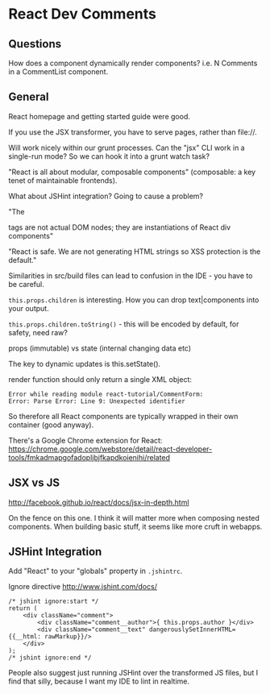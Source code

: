 # React Dev Comments

## Questions

How does a component dynamically render components? i.e. N Comments in a CommentList component.

## General

React homepage and getting started guide were good.

If you use the JSX transformer, you have to serve pages, rather than file://.

Will work nicely within our grunt processes. Can the "jsx" CLI work in a single-run mode? So we can hook it into a grunt watch task?

"React is all about modular, composable components" (composable: a key tenet of maintainable frontends).

What about JSHint integration? Going to cause a problem?

"The <div> tags are not actual DOM nodes; they are instantiations of React div components"

"React is safe. We are not generating HTML strings so XSS protection is the default."

Similarities in src/build files can lead to confusion in the IDE - you have to be careful.

`this.props.children` is interesting. How you can drop text|components into your output.

`this.props.children.toString()` - this will be encoded by default, for safety, need raw?

props (immutable) vs state (internal changing data etc)

The key to dynamic updates is this.setState().

render function should only return a single XML object:
```
Error while reading module react-tutorial/CommentForm:
Error: Parse Error: Line 9: Unexpected identifier
```
So therefore all React components are typically wrapped in their own container (good anyway).

There's a Google Chrome extension for React:
https://chrome.google.com/webstore/detail/react-developer-tools/fmkadmapgofadopljbjfkapdkoienihi/related

## JSX vs JS

http://facebook.github.io/react/docs/jsx-in-depth.html

On the fence on this one. I think it will matter more when composing nested components. When building basic stuff, it seems like more cruft in webapps.

## JSHint Integration

Add "React" to your "globals" property in `.jshintrc`.

Ignore directive <http://www.jshint.com/docs/>

```
/* jshint ignore:start */
return (
    <div className="comment">
        <div className="comment__author">{ this.props.author }</div>
        <div className="comment__text" dangerouslySetInnerHTML={{__html: rawMarkup}}/>
    </div>
);
/* jshint ignore:end */
```

People also suggest just running JSHint over the transformed JS files, but I find that silly, because I want my IDE to lint in realtime.